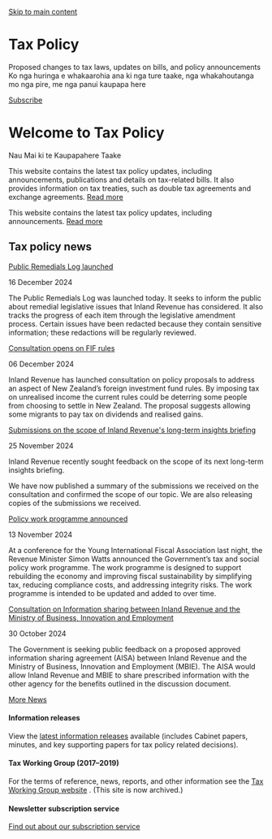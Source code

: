 [Skip to main content](#main-content-tp)

Tax Policy
==========

Proposed changes to tax laws, updates on bills, and policy announcements Ko nga huringa e whakaarohia ana ki nga ture taake, nga whakahoutanga mo nga pire, me nga panui kaupapa here

[Subscribe](https://www.ird.govt.nz/subscription-service/subscription-form)

Welcome to Tax Policy
=====================

Nau Mai ki te Kaupapahere Taake

This website contains the latest tax policy updates, including announcements, publications and details on tax-related bills. It also provides information on tax treaties, such as double tax agreements and exchange agreements. [Read more](/about)

This website contains the latest tax policy updates, including announcements. [Read more](/about)

Tax policy news
---------------

[Public Remedials Log launched](https://www.taxpolicy.ird.govt.nz/news/2024/launch-of-the-public-remedials-log)

16 December 2024

The Public Remedials Log was launched today. It seeks to inform the public about remedial legislative issues that Inland Revenue has considered. It also tracks the progress of each item through the legislative amendment process. Certain issues have been redacted because they contain sensitive information; these redactions will be regularly reviewed.

[Consultation opens on FIF rules](https://www.taxpolicy.ird.govt.nz/news/2024/consultation-opens-on-fif-rules)

06 December 2024

Inland Revenue has launched consultation on policy proposals to address an aspect of New Zealand’s foreign investment fund rules. By imposing tax on unrealised income the current rules could be deterring some people from choosing to settle in New Zealand. The proposal suggests allowing some migrants to pay tax on dividends and realised gains.  

[Submissions on the scope of Inland Revenue's long-term insights briefing](https://www.taxpolicy.ird.govt.nz/news/2024/submissions-on-the-scope-of-the-ltib)

25 November 2024

Inland Revenue recently sought feedback on the scope of its next long-term insights briefing.

We have now published a summary of the submissions we received on the consultation and confirmed the scope of our topic. We are also releasing copies of the submissions we received.

[Policy work programme announced](https://www.taxpolicy.ird.govt.nz/news/2024/policy-work-programme-announced)

13 November 2024

At a conference for the Young International Fiscal Association last night, the Revenue Minister Simon Watts announced the Government’s tax and social policy work programme. The work programme is designed to support rebuilding the economy and improving fiscal sustainability by simplifying tax, reducing compliance costs, and addressing integrity risks. The work programme is intended to be updated and added to over time.

[Consultation on Information sharing between Inland Revenue and the Ministry of Business, Innovation and Employment](https://www.taxpolicy.ird.govt.nz/news/2024/consultation-information-sharing-ir-mbie-aisa)

30 October 2024

The Government is seeking public feedback on a proposed approved information sharing agreement (AISA) between Inland Revenue and the Ministry of Business, Innovation and Employment (MBIE). The AISA would allow Inland Revenue and MBIE to share prescribed information with the other agency for the benefits outlined in the discussion document.

[More News](/news)

#### Information releases

View the [latest information releases](https://www.taxpolicy.ird.govt.nz/publications#sortCriteria=%40irsctpdate%20descending&f-tpDocumentFacet=Web%20pages&f-tpPublicationFacet=Information%20release&numberOfResults=25)
 available (includes Cabinet papers, minutes, and key supporting papers for tax policy related decisions).

#### Tax Working Group (2017–2019)

For the terms of reference, news, reports, and other information see the [Tax Working Group website](https://taxworkinggroup.govt.nz/)
. (This site is now archived.)

#### Newsletter subscription service

[Find out about our subscription service](https://www.ird.govt.nz/subscription-service)